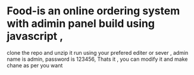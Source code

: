 # Food-is an online ordering system with adimin panel build using javascript , 
clone the repo and unzip it 
run using your prefered editer or sever , admin name is admin, password is 123456, 
Thats it , you can modify it and make chane as per you want 
